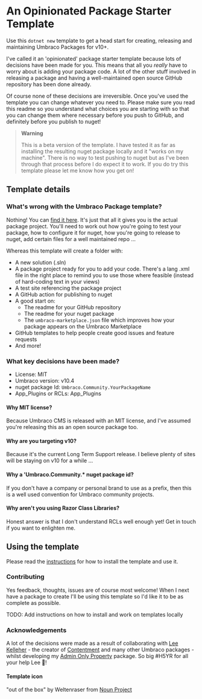 # An Opinionated Package Starter Template

<!--
[![Downloads](https://img.shields.io/nuget/dt/Umbraco.Community.Templates.PackageStarter?color=cc9900)](https://www.nuget.org/packages/Umbraco.Community.Templates.PackageStarter/)
[![NuGet](https://img.shields.io/nuget/vpre/Umbraco.Community.Templates.PackageStarter?color=0273B3)](https://www.nuget.org/packages/Umbraco.Community.Templates.PackageStarter)
[![GitHub license](https://img.shields.io/github/license/LottePitcher/opinionated-package-starter?color=8AB803)](LICENSE)
-->

Use this `dotnet new` template to get a head start for creating, releasing and maintaining Umbraco Packages for v10+.

I've called it an 'opinionated' package starter template because lots of decisions have been made for you. This means that all you *really* have to worry about is adding your package code. A lot of the other stuff involved in releasing a package and having a well-maintained open source GitHub repository has been done already.

Of course none of these decisions are irreversible. Once you've used the template you can change whatever you need to. Please make sure you read this readme so you understand what choices you are starting with so that you can change them where necessary before you push to GitHub, and definitely before you publish to nuget!

> **Warning**  
> 
> This is a beta version of the template. I have tested it as far as installing the resulting nuget package locally and it "works on my machine". There is no way to test pushing to nuget but as I've been through that process before I do expect it to work. If you do try this template please let me know how you get on!

## Template details

### What's wrong with the Umbraco Package template?

Nothing! You can [find it here](https://docs.umbraco.com/umbraco-cms/extending/packages/creating-a-package#generate-an-empty-package-using-a-template). It's just that all it gives you is the actual package project. You'll need to work out how you're going to test your package, how to configure it for nuget, how you're going to release to nuget, add certain files for a well maintained repo ...

Whereas this template will create a folder with:

- A new solution (.sln)
- A package project ready for you to add your code. There's a lang .xml file in the right place to remind you to use those where feasible (instead of hard-coding text in your views)
- A test site referencing the package project
- A GitHub action for publishing to nuget
- A good start on:
   - The readme for your GitHub repository
   - The readme for your nuget package
   - The `umbraco-marketplace.json` file which improves how your package appears on the Umbraco Marketplace
- GitHub templates to help people create good issues and feature requests
- And more!

### What key decisions have been made?

- License: MIT
- Umbraco version: v10.4
- nuget package Id: `Umbraco.Community.YourPackageName`
- App_Plugins or RCLs: App_Plugins

#### Why MIT license?

Because Umbraco CMS is released with an MIT license, and I've assumed you're releasing this as an open source package too.

#### Why are you targeting v10?

Because it's the current Long Term Support release. I believe plenty of sites will be staying on v10 for a while ...

#### Why a 'Umbraco.Community.* nuget package id?

If you don't have a company or personal brand to use as a prefix, then this is a well used convention for Umbraco community projects.

#### Why aren't you using Razor Class Libraries?

Honest answer is that I don't understand RCLs well enough yet! Get in touch if you want to enlighten me.

## Using the template

Please read the [instructions](UsingTheTemplate.md) for how to install the template and use it.

### Contributing

Yes feedback, thoughts, issues are of course most welcome! When I next have a package to create I'll be using this template so I'd like it to be as complete as possible.

TODO: Add instructions on how to install and work on templates locally

### Acknowledgements

A lot of the decisions were made as a result of collaborating with [Lee Kelleher](https://github.com/LeeKelleher) - the creator of [Contentment](https://github.com/leekelleher/umbraco-contentment) and many other Umbraco packages - whilst developing my [Admin Only Property](https://github.com/LottePitcher/umbraco-admin-only-property) package. So big #H5YR for all your help Lee 🙏!

#### Template icon
"out of the box" by Weltenraser from <a href="https://thenounproject.com/browse/icons/term/out-of-the-box/" target="_blank" title="out of the box Icons">Noun Project</a>